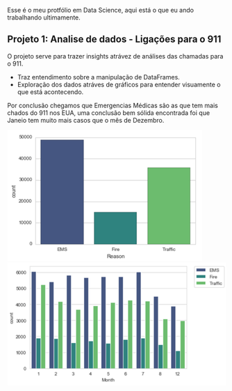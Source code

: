 Esse é o meu protfólio em Data Science, aqui está o que eu ando trabalhando ultimamente.


## Projeto 1: Analise de dados - Ligações para o 911
O projeto serve para trazer insights atrávez de análises das chamadas para o 911.

   * Traz entendimento sobre a manipulação de DataFrames.
   * Exploração dos dados atráves de gráficos para entender visuamente o que está acontecendo.

Por conclusão chegamos que Emergencias Médicas são as que tem mais chados do 911 nos EUA, uma conclusão bem sólida encontrada foi que Janeio tem muito mais casos que o mês de Dezembro.

 ![](https://github.com/pedrohcarv/Portifolio_Pedro_Carvalho/blob/main/imagens/ems.png) ![](https://github.com/pedrohcarv/Portifolio_Pedro_Carvalho/blob/main/imagens/EMS_meses.png)
